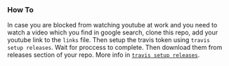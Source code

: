 ### How To

In case you are blocked from watching youtube at work and you need to watch a video which you find in google search, clone this repo, add your youtube link to the `links` file. Then setup the travis token using `travis setup releases`. Wait for proccess to complete. Then download them from releases section of your repo. More info in [`travis setup releases`](https://docs.travis-ci.com/user/deployment/releases/).
